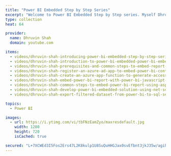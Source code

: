 ```yaml
---
title: "Power BI Embedded Step by Step Series"
excerpt: "Welcome to Power BI Embedded Step by Step series. Myself Dhruvin Shah. The entire series is dedicated to the Intermediate level of Power BI folks. The series covers step by step guide to embed the Power BI report in any third-party custom application or SaaS application."
type: collection
heat: 64

provider:
  name: Dhruvin Shah
  domain: youtube.com

items:
  - videos/dhruvin-shah-introducing-power-bi-embedded-step-by-step-series
  - videos/dhruvin-shah-introduction-to-power-bi-embedded-power-bi-embedded-step-by-step-series-part-1
  - videos/dhruvin-shah-prerequisites-and-common-steps-to-embed-report-using-azure-function-app-and-javascript-part-2
  - videos/dhruvin-shah-register-an-azure-ad-app-to-embed-power-bi-content-and-apply-permissions-within-azure-ad-part-3
  - videos/dhruvin-shah-create-an-azure-app-function-to-generate-access-token-of-power-bi-embedded-part-4
  - videos/dhruvin-shah-embed-power-bi-report-with-power-bi-javascript-sdk-and-azure-function-app-step-5
  - videos/dhruvin-shah-common-steps-to-embed-power-bi-report-using-aspnet-library-part-6
  - videos/dhruvin-shah-develop-power-bi-embedded-solution-using-net-sdk-power-bi-embedded-step-by-step-series-part-7
  - videos/dhruvin-shah-export-filtered-dataset-from-power-bi-to-sql-server-programmatically-using-api-and-power-bi-embedded

topics:
  - Power BI

images:
  - url: https://i.ytimg.com/vi/tbFNzEamZyo/maxresdefault.jpg
    width: 1280
    height: 720
    isCached: true

secured: "L+7XCWEd3I5Fos2Ers47L2K8kulp1U8SuQuHHGJax0svEfbnt3jkJ35w/agih7jBWGBKbcC+z/su7N0hOwnKeALRV8OlSnSZ2k6fobwM0JAOrVDf17gM9VytNljeWxXlfuW8abJvINQe29Me/pV/Po8m42tX8wtEh55cWcCH/XjCER42JOxjxrC3KqGBr2NJBAplTQozqR25mJWz4Lsd3Kr6pANBhwmb/L+knNM9Z+Wlf+Jr5EN/FCxTbGafupufF+e3UcCSxoK5yQ5CNMjSL+3SAsBI9XmKa06vyMl9bQ7k6rh+qI14IGoYN8r6W48Xn+MEddhtbi2C8AtPSX/DkafX8aoXl9Udi1DHK2XHD0E=;qUaC3iXW7EKcfwPdsYkTsQ=="
---
```


